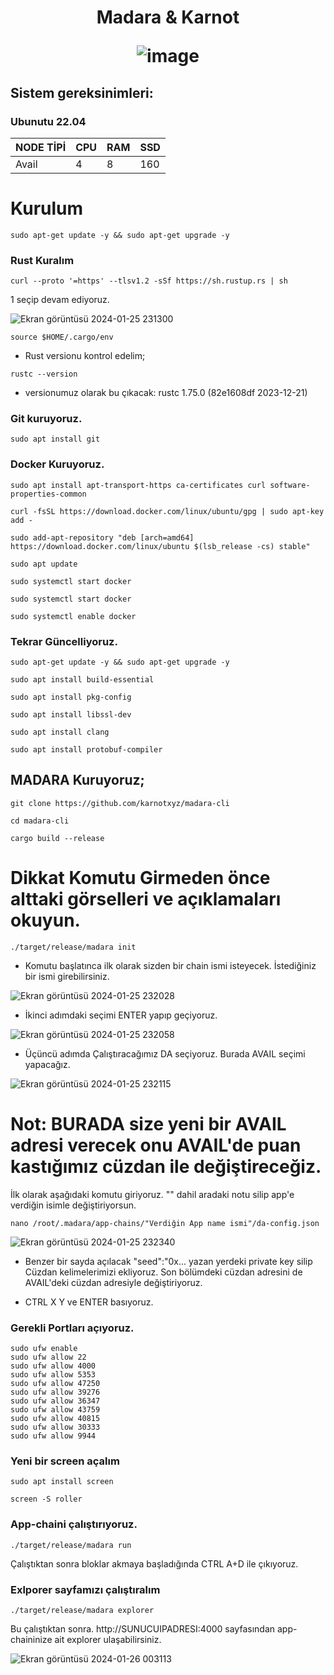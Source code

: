 <h1 align="center"> Madara & Karnot
  
![image](https://pbs.twimg.com/media/GEs4hlUXAAEf03M?format=jpg&name=large)

## Sistem gereksinimleri:
### Ubunutu 22.04
NODE TİPİ | CPU     | RAM      | SSD     |
| ------------- | ------------- | ------------- | -------- |
| Avail  | 4         | 8         | 160  |
  

# Kurulum

```
sudo apt-get update -y && sudo apt-get upgrade -y
```
### Rust Kuralım
```
curl --proto '=https' --tlsv1.2 -sSf https://sh.rustup.rs | sh
```
1 seçip devam ediyoruz.


![Ekran görüntüsü 2024-01-25 231300](https://github.com/CoinHuntersTR/Avail-Full-Node/assets/111747226/fcfb956e-ab50-4e9d-a957-41556e883f41)
```
source $HOME/.cargo/env
```
* Rust versionu kontrol edelim;

```
rustc --version
```
* versionumuz olarak bu çıkacak: rustc 1.75.0 (82e1608df 2023-12-21)

### Git kuruyoruz.
```
sudo apt install git
```
### Docker Kuruyoruz.

```
sudo apt install apt-transport-https ca-certificates curl software-properties-common
```
```
curl -fsSL https://download.docker.com/linux/ubuntu/gpg | sudo apt-key add -
```
```
sudo add-apt-repository "deb [arch=amd64] https://download.docker.com/linux/ubuntu $(lsb_release -cs) stable"
```
```
sudo apt update
```
```
sudo systemctl start docker
```
```
sudo systemctl start docker
```
```
sudo systemctl enable docker
```

### Tekrar Güncelliyoruz.
```
sudo apt-get update -y && sudo apt-get upgrade -y
```
```
sudo apt install build-essential
```
```
sudo apt install pkg-config
```
```
sudo apt install libssl-dev
```
```
sudo apt install clang
```
```
sudo apt install protobuf-compiler
```

## MADARA Kuruyoruz;
```
git clone https://github.com/karnotxyz/madara-cli
```
```
cd madara-cli
```
```
cargo build --release
```
# Dikkat Komutu Girmeden önce alttaki görselleri ve açıklamaları okuyun.
```
./target/release/madara init
```
* Komutu başlatınca ilk olarak sizden bir chain ismi isteyecek. İstediğiniz bir ismi girebilirsiniz.

![Ekran görüntüsü 2024-01-25 232028](https://github.com/CoinHuntersTR/Avail-Full-Node/assets/111747226/855de031-ad14-46b7-88bc-011333f8765f)

* İkinci adımdaki seçimi ENTER yapıp geçiyoruz.

![Ekran görüntüsü 2024-01-25 232058](https://github.com/CoinHuntersTR/Avail-Full-Node/assets/111747226/5de29fce-115c-42cf-a055-fcb30d827486)

* Üçüncü adımda Çalıştıracağımız DA seçiyoruz. Burada AVAIL seçimi yapacağız.

![Ekran görüntüsü 2024-01-25 232115](https://github.com/CoinHuntersTR/Avail-Full-Node/assets/111747226/ae813da1-c25c-4181-bda3-515043599c32)

# Not: BURADA size yeni bir AVAIL adresi verecek onu AVAIL'de puan kastığımız cüzdan ile değiştireceğiz.

İlk olarak aşağıdaki komutu giriyoruz. "" dahil aradaki notu silip  app'e verdiğin isimle değiştiriyorsun.
```
nano /root/.madara/app-chains/"Verdiğin App name ismi"/da-config.json
```
![Ekran görüntüsü 2024-01-25 232340](https://github.com/CoinHuntersTR/Avail-Full-Node/assets/111747226/88e2fd32-1109-4d78-8f1a-dce8902d44be)

* Benzer bir sayda açılacak "seed":"0x... yazan yerdeki private key silip Cüzdan kelimelerimizi ekliyoruz. Son bölümdeki cüzdan adresini de AVAIL'deki cüzdan adresiyle değiştiriyoruz.

* CTRL X Y ve ENTER basıyoruz.

### Gerekli Portları açıyoruz.
```
sudo ufw enable
sudo ufw allow 22
sudo ufw allow 4000
sudo ufw allow 5353
sudo ufw allow 47250
sudo ufw allow 39276
sudo ufw allow 36347
sudo ufw allow 43759
sudo ufw allow 40815
sudo ufw allow 30333
sudo ufw allow 9944
```
### Yeni bir screen açalım
```
sudo apt install screen
```
```
screen -S roller
```
### App-chaini çalıştırıyoruz.

```
./target/release/madara run
```
Çalıştıktan sonra bloklar akmaya başladığında CTRL A+D ile çıkıyoruz.

### Exlporer sayfamızı çalıştıralım
```
./target/release/madara explorer
```
Bu çalıştıktan sonra. http://SUNUCUIPADRESI:4000 sayfasından app-chaininize ait explorer ulaşabilirsiniz.

![Ekran görüntüsü 2024-01-26 003113](https://github.com/CoinHuntersTR/Avail-Full-Node/assets/111747226/b568b4b2-d4ab-4e9d-a2df-92c06fe9afb3)


